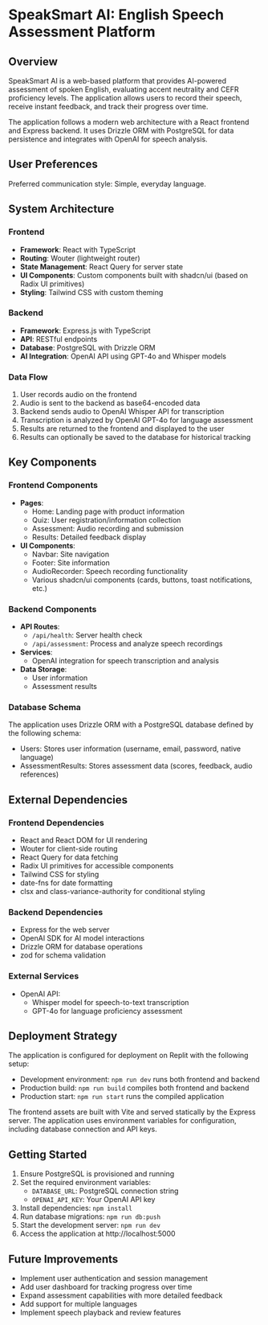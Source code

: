 # SpeakSmart AI: English Speech Assessment Platform

## Overview

SpeakSmart AI is a web-based platform that provides AI-powered assessment of spoken English, evaluating accent neutrality and CEFR proficiency levels. The application allows users to record their speech, receive instant feedback, and track their progress over time.

The application follows a modern web architecture with a React frontend and Express backend. It uses Drizzle ORM with PostgreSQL for data persistence and integrates with OpenAI for speech analysis.

## User Preferences

Preferred communication style: Simple, everyday language.

## System Architecture

### Frontend
- **Framework**: React with TypeScript
- **Routing**: Wouter (lightweight router)
- **State Management**: React Query for server state
- **UI Components**: Custom components built with shadcn/ui (based on Radix UI primitives)
- **Styling**: Tailwind CSS with custom theming

### Backend
- **Framework**: Express.js with TypeScript
- **API**: RESTful endpoints
- **Database**: PostgreSQL with Drizzle ORM
- **AI Integration**: OpenAI API using GPT-4o and Whisper models

### Data Flow
1. User records audio on the frontend
2. Audio is sent to the backend as base64-encoded data
3. Backend sends audio to OpenAI Whisper API for transcription
4. Transcription is analyzed by OpenAI GPT-4o for language assessment
5. Results are returned to the frontend and displayed to the user
6. Results can optionally be saved to the database for historical tracking

## Key Components

### Frontend Components
- **Pages**:
  - Home: Landing page with product information
  - Quiz: User registration/information collection
  - Assessment: Audio recording and submission
  - Results: Detailed feedback display
- **UI Components**: 
  - Navbar: Site navigation
  - Footer: Site information
  - AudioRecorder: Speech recording functionality
  - Various shadcn/ui components (cards, buttons, toast notifications, etc.)

### Backend Components
- **API Routes**:
  - `/api/health`: Server health check
  - `/api/assessment`: Process and analyze speech recordings
- **Services**:
  - OpenAI integration for speech transcription and analysis
- **Data Storage**:
  - User information
  - Assessment results

### Database Schema
The application uses Drizzle ORM with a PostgreSQL database defined by the following schema:
- Users: Stores user information (username, email, password, native language)
- AssessmentResults: Stores assessment data (scores, feedback, audio references)

## External Dependencies

### Frontend Dependencies
- React and React DOM for UI rendering
- Wouter for client-side routing
- React Query for data fetching
- Radix UI primitives for accessible components
- Tailwind CSS for styling
- date-fns for date formatting
- clsx and class-variance-authority for conditional styling

### Backend Dependencies
- Express for the web server
- OpenAI SDK for AI model interactions
- Drizzle ORM for database operations
- zod for schema validation

### External Services
- OpenAI API:
  - Whisper model for speech-to-text transcription
  - GPT-4o for language proficiency assessment

## Deployment Strategy

The application is configured for deployment on Replit with the following setup:
- Development environment: `npm run dev` runs both frontend and backend
- Production build: `npm run build` compiles both frontend and backend
- Production start: `npm run start` runs the compiled application

The frontend assets are built with Vite and served statically by the Express server. The application uses environment variables for configuration, including database connection and API keys.

## Getting Started

1. Ensure PostgreSQL is provisioned and running
2. Set the required environment variables:
   - `DATABASE_URL`: PostgreSQL connection string
   - `OPENAI_API_KEY`: Your OpenAI API key
3. Install dependencies: `npm install`
4. Run database migrations: `npm run db:push`
5. Start the development server: `npm run dev`
6. Access the application at http://localhost:5000

## Future Improvements

- Implement user authentication and session management
- Add user dashboard for tracking progress over time
- Expand assessment capabilities with more detailed feedback
- Add support for multiple languages
- Implement speech playback and review features